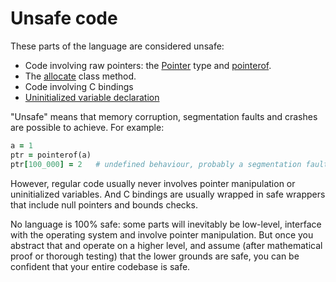 # Unsafe code

These parts of the language are considered unsafe:

* Code involving raw pointers: the [Pointer](http://crystal-lang.org/api/Pointer.html) type and [pointerof](pointerof.html).
* The [allocate](new,_initialize_and_allocate.html) class method.
* Code involving C bindings
* [Uninitialized variable declaration](declare_var.html)

"Unsafe" means that memory corruption, segmentation faults and crashes are possible to achieve. For example:

```ruby
a = 1
ptr = pointerof(a)
ptr[100_000] = 2   # undefined behaviour, probably a segmentation fault
```

However, regular code usually never involves pointer manipulation or uninitialized variables. And C bindings are usually wrapped in safe wrappers that include null pointers and bounds checks.

No language is 100% safe: some parts will inevitably be low-level, interface with the operating system and involve pointer manipulation. But once you abstract that and operate on a higher level, and assume (after mathematical proof or thorough testing) that the lower grounds are safe, you can be confident that your entire codebase is safe.

